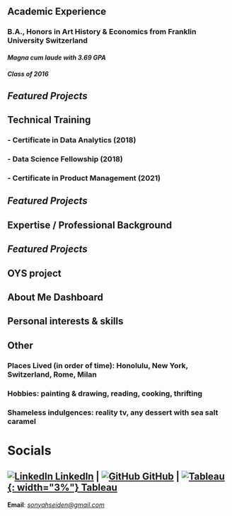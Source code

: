 ## **Academic Experience**
### B.A., Honors in Art History & Economics from Franklin University Switzerland
#### *Magna cum laude with 3.69 GPA*
#### *Class of 2016*
## **_Featured Projects_**

## **Technical Training**
### - Certificate in Data Analytics (2018)
### - Data Science Fellowship (2018)
### - Certificate in Product Management (2021)
## **_Featured Projects_**

## **Expertise / Professional Background**
## **_Featured Projects_**
## OYS project
## About Me Dashboard
## Personal interests & skills

## **Other**
### Places Lived (in order of time): Honolulu, New York, Switzerland, Rome, Milan
### Hobbies: painting & drawing, reading, cooking, thrifting
### Shameless indulgences: reality tv, any dessert with sea salt caramel

# **Socials**
## [![LinkedIn](https://i.stack.imgur.com/gVE0j.png) LinkedIn](https://www.linkedin.com/in/sonyahseiden/) | [![GitHub](https://i.stack.imgur.com/tskMh.png) GitHub](https://github.com/sonyah-hawaii) | [![Tableau](https://logowik.com/content/uploads/images/tableau-software.jpg){: width="3%"} Tableau](https://public.tableau.com/app/profile/sonyah/vizzes)

**Email**: *sonyahseiden@gmail.com*

